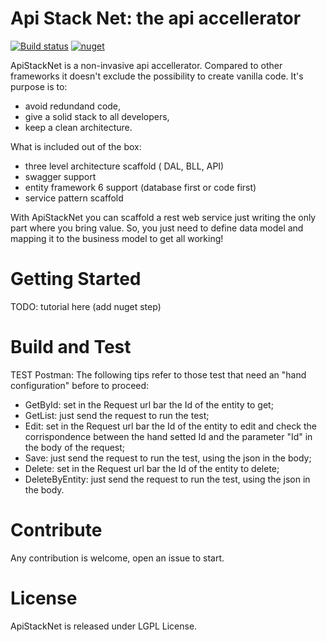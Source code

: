# Api Stack Net: the api accellerator
[![Build status](https://ci.appveyor.com/api/projects/status/g3yoa32469vf11f9/branch/master?svg=true)](https://ci.appveyor.com/project/zeppaman/apistacknet/branch/master)  [![nuget](https://img.shields.io/badge/nuget-download-blue.svg)](https://www.nuget.org/packages/ApiStackNet/)

ApiStackNet is a non-invasive api accellerator. Compared to other frameworks it doesn't exclude the possibility to create vanilla code. It's purpose is to:

- avoid redundand code, 
- give a solid stack to all developers,
- keep a clean architecture.

What is included out of the box:

- three level architecture scaffold ( DAL, BLL, API)
- swagger support
- entity framework 6 support (database first or code first)
- service pattern scaffold

With ApiStackNet you can scaffold a rest web service just writing the only part where you bring value. So, you just need to define data model and mapping it to the business model to get all working!


# Getting Started

TODO: tutorial here (add nuget step)

# Build and Test
TEST Postman:
The following tips refer to those test that need an "hand configuration" before to proceed: 
- GetById: set in the Request url bar the Id of the entity to get;
- GetList: just send the request to run the test;
- Edit: set in the Request url bar the Id of the entity to edit and check the corrispondence between the hand setted Id and the parameter "Id" in the body of the request;
- Save: just send the request to run the test, using the json in the body;
- Delete: set in the Request url bar the Id of the entity to delete;
- DeleteByEntity: just send the request to run the test, using the json in the body.

# Contribute

Any contribution is welcome, open an issue to start.

# License

ApiStackNet is released under LGPL License.